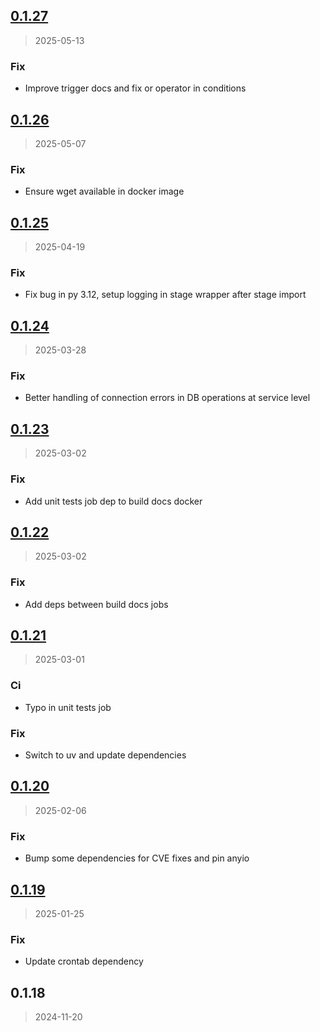 
<a name="0.1.27"></a>
## [0.1.27](https://gitlab.com/emergentmethods/flowdapt/compare/0.1.26...0.1.27)

> 2025-05-13

### Fix

* Improve trigger docs and fix or operator in conditions


<a name="0.1.26"></a>
## [0.1.26](https://gitlab.com/emergentmethods/flowdapt/compare/0.1.25...0.1.26)

> 2025-05-07

### Fix

* Ensure wget available in docker image


<a name="0.1.25"></a>
## [0.1.25](https://gitlab.com/emergentmethods/flowdapt/compare/0.1.24...0.1.25)

> 2025-04-19

### Fix

* Fix bug in py 3.12, setup logging in stage wrapper after stage import


<a name="0.1.24"></a>
## [0.1.24](https://gitlab.com/emergentmethods/flowdapt/compare/0.1.23...0.1.24)

> 2025-03-28

### Fix

* Better handling of connection errors in DB operations at service level


<a name="0.1.23"></a>
## [0.1.23](https://gitlab.com/emergentmethods/flowdapt/compare/0.1.22...0.1.23)

> 2025-03-02

### Fix

* Add unit tests job dep to build docs docker


<a name="0.1.22"></a>
## [0.1.22](https://gitlab.com/emergentmethods/flowdapt/compare/0.1.21...0.1.22)

> 2025-03-02

### Fix

* Add deps between build docs jobs


<a name="0.1.21"></a>
## [0.1.21](https://gitlab.com/emergentmethods/flowdapt/compare/0.1.20...0.1.21)

> 2025-03-01

### Ci

* Typo in unit tests job

### Fix

* Switch to uv and update dependencies


<a name="0.1.20"></a>
## [0.1.20](https://gitlab.com/emergentmethods/flowdapt/compare/0.1.19...0.1.20)

> 2025-02-06

### Fix

* Bump some dependencies for CVE fixes and pin anyio


<a name="0.1.19"></a>
## [0.1.19](https://gitlab.com/emergentmethods/flowdapt/compare/0.1.18...0.1.19)

> 2025-01-25

### Fix

* Update crontab dependency


<a name="0.1.18"></a>
## 0.1.18

> 2024-11-20


